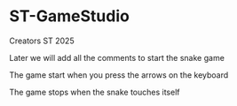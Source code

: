 # ST-GameStudio
Creators ST 2025

Later we will add all the comments to start the snake game

The game start when you press the arrows on the keyboard 

The game stops when the snake touches itself 
